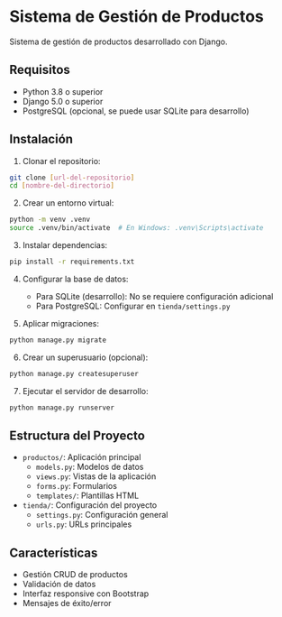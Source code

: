 # Sistema de Gestión de Productos

Sistema de gestión de productos desarrollado con Django.

## Requisitos

- Python 3.8 o superior
- Django 5.0 o superior
- PostgreSQL (opcional, se puede usar SQLite para desarrollo)

## Instalación

1. Clonar el repositorio:
```bash
git clone [url-del-repositorio]
cd [nombre-del-directorio]
```

2. Crear un entorno virtual:
```bash
python -m venv .venv
source .venv/bin/activate  # En Windows: .venv\Scripts\activate
```

3. Instalar dependencias:
```bash
pip install -r requirements.txt
```

4. Configurar la base de datos:
   - Para SQLite (desarrollo): No se requiere configuración adicional
   - Para PostgreSQL: Configurar en `tienda/settings.py`

5. Aplicar migraciones:
```bash
python manage.py migrate
```

6. Crear un superusuario (opcional):
```bash
python manage.py createsuperuser
```

7. Ejecutar el servidor de desarrollo:
```bash
python manage.py runserver
```

## Estructura del Proyecto

- `productos/`: Aplicación principal
  - `models.py`: Modelos de datos
  - `views.py`: Vistas de la aplicación
  - `forms.py`: Formularios
  - `templates/`: Plantillas HTML
- `tienda/`: Configuración del proyecto
  - `settings.py`: Configuración general
  - `urls.py`: URLs principales

## Características

- Gestión CRUD de productos
- Validación de datos
- Interfaz responsive con Bootstrap
- Mensajes de éxito/error 